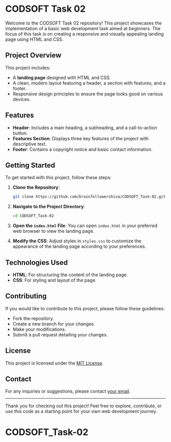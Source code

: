 # CODSOFT Task 02

Welcome to the CODSOFT Task 02 repository! This project showcases the implementation of a basic web development task aimed at beginners. The focus of this task is on creating a responsive and visually appealing landing page using HTML and CSS.

## Project Overview

This project includes:
- A **landing page** designed with HTML and CSS.
- A clean, modern layout featuring a header, a section with features, and a footer.
- Responsive design principles to ensure the page looks good on various devices.

## Features

- **Header**: Includes a main heading, a subheading, and a call-to-action button.
- **Features Section**: Displays three key features of the project with descriptive text.
- **Footer**: Contains a copyright notice and basic contact information.

## Getting Started

To get started with this project, follow these steps:

1. **Clone the Repository**:
    ```bash
    git clone https://github.com/brainfollowershiva/CODSOFT_Task-02.git
    ```

2. **Navigate to the Project Directory**:
    ```bash
    cd CODSOFT_Task-02
    ```

3. **Open the `index.html` File**:
    You can open `index.html` in your preferred web browser to view the landing page.

4. **Modify the CSS**:
    Adjust styles in `styles.css` to customize the appearance of the landing page according to your preferences.

## Technologies Used

- **HTML**: For structuring the content of the landing page.
- **CSS**: For styling and layout of the page.

## Contributing

If you would like to contribute to this project, please follow these guidelines:
- Fork the repository.
- Create a new branch for your changes.
- Make your modifications.
- Submit a pull request detailing your changes.

## License

This project is licensed under the [MIT License](LICENSE).

## Contact

For any inquiries or suggestions, please contact [your email](mailto:your.email@example.com).

---

Thank you for checking out this project! Feel free to explore, contribute, or use this code as a starting point for your own web development journey.

# CODSOFT_Task-02
